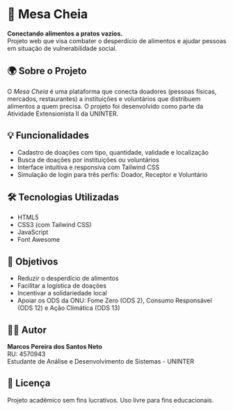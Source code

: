 # 🥗 Mesa Cheia

**Conectando alimentos a pratos vazios.**  
Projeto web que visa combater o desperdício de alimentos e ajudar pessoas em situação de vulnerabilidade social.

## 🌍 Sobre o Projeto

O *Mesa Cheia* é uma plataforma que conecta doadores (pessoas físicas, mercados, restaurantes) a instituições e voluntários que distribuem alimentos a quem precisa. O projeto foi desenvolvido como parte da Atividade Extensionista II da UNINTER.

## 💡 Funcionalidades

- Cadastro de doações com tipo, quantidade, validade e localização
- Busca de doações por instituições ou voluntários
- Interface intuitiva e responsiva com Tailwind CSS
- Simulação de login para três perfis: Doador, Receptor e Voluntário

## 🛠️ Tecnologias Utilizadas

- HTML5  
- CSS3 (com Tailwind CSS)  
- JavaScript  
- Font Awesome

## 🎯 Objetivos

- Reduzir o desperdício de alimentos
- Facilitar a logística de doações
- Incentivar a solidariedade local
- Apoiar os ODS da ONU: Fome Zero (ODS 2), Consumo Responsável (ODS 12) e Ação Climática (ODS 13)

## 👨‍💻 Autor

**Marcos Pereira dos Santos Neto**  
RU: 4570943  
Estudante de Análise e Desenvolvimento de Sistemas - UNINTER

## 📄 Licença

Projeto acadêmico sem fins lucrativos. Uso livre para fins educacionais.

